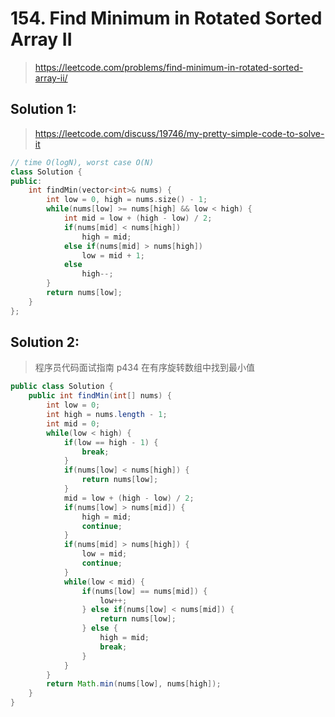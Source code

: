 # 154. Find Minimum in Rotated Sorted Array II
> https://leetcode.com/problems/find-minimum-in-rotated-sorted-array-ii/

## Solution 1:
> https://leetcode.com/discuss/19746/my-pretty-simple-code-to-solve-it

```cpp
// time O(logN), worst case O(N)
class Solution {
public:
    int findMin(vector<int>& nums) {
        int low = 0, high = nums.size() - 1;
        while(nums[low] >= nums[high] && low < high) {
            int mid = low + (high - low) / 2;
            if(nums[mid] < nums[high])
                high = mid;
            else if(nums[mid] > nums[high])
                low = mid + 1;
            else
                high--;
        }
        return nums[low];
    }
};
```

## Solution 2: 
> 程序员代码面试指南 p434 在有序旋转数组中找到最小值

```java
public class Solution {
    public int findMin(int[] nums) {
        int low = 0;
        int high = nums.length - 1;
        int mid = 0;
        while(low < high) {
            if(low == high - 1) {
                break;
            }
            if(nums[low] < nums[high]) {
                return nums[low];
            }
            mid = low + (high - low) / 2;
            if(nums[low] > nums[mid]) {
                high = mid;
                continue;
            }
            if(nums[mid] > nums[high]) {
                low = mid;
                continue;
            }
            while(low < mid) {
                if(nums[low] == nums[mid]) {
                    low++;
                } else if(nums[low] < nums[mid]) {
                    return nums[low];
                } else {
                    high = mid;
                    break;
                }
            }
        }
        return Math.min(nums[low], nums[high]);
    }
}
```
